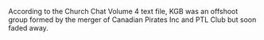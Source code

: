 According to the Church Chat Volume 4 text file, KGB was an offshoot group formed by the merger of Canadian Pirates Inc and PTL Club but soon faded away.